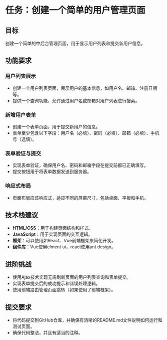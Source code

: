 # 任务：创建一个简单的用户管理页面

## 目标
创建一个简单的中后台管理页面，用于显示用户列表和提交新用户信息。

## 功能要求

### 用户列表展示
- 创建一个用户列表页面，展示用户的基本信息，如用户名、邮箱、注册日期等。
- 提供一个查询功能，允许通过用户名或邮箱对用户列表进行搜索。

### 新增用户表单
- 创建一个表单页面，用于提交新用户的信息。
- 表单至少包含以下字段：用户名（必填）、密码（必填）、邮箱（必填）、手机号（选填）。

### 表单验证与提交
- 实现表单验证，确保用户名、密码和邮箱字段在提交前都已正确填写。
- 提交按钮用于将表单数据发送到服务器。

### 响应式布局
- 页面布局应该响应式，适应不同的屏幕尺寸，包括桌面、平板和手机。

## 技术栈建议

- **HTML/CSS**：用于构建页面结构和样式。
- **JavaScript**：用于实现页面的交互逻辑。
- **框架**：可以使用如React、Vue前端框架来简化开发。
- **组件库**：Vue使用elment ui，react使用ant design。

## 进阶挑战

- 使用Ajax技术实现无需刷新页面的用户列表查询和表单提交。
- 实现表单提交后的成功提示和错误处理逻辑。
- 使用前端路由管理页面跳转（如果使用了前端框架）。

## 提交要求

- 将代码提交到GitHub仓库，并确保有清晰的README.md文件说明如何运行和测试页面。
- 确保代码整洁，并且有适当的注释。
